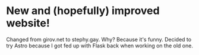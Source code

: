 # New and (hopefully) improved website!

Changed from girov.net to stephy.gay. Why? Because it's funny.
Decided to try Astro because I got fed up with Flask back when working on the old one.
